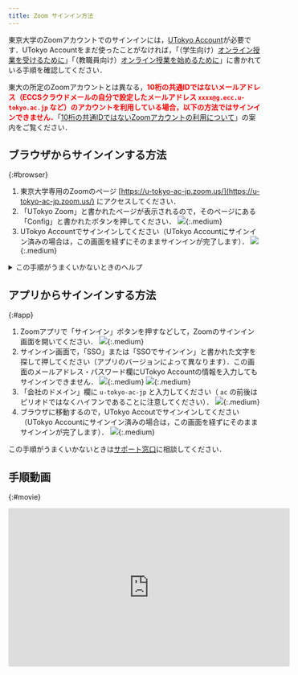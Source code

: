 ```yaml
---
title: Zoom サインイン方法
---
```


東京大学のZoomアカウントでのサインインには，[UTokyo Account](https://www.u-tokyo.ac.jp/adm/dics/ja/account.html)が必要です．UTokyo Accountをまだ使ったことがなければ，「（学生向け）[オンライン授業を受けるために](/oc/)」「（教職員向け）[オンライン授業を始めるために](/faculty_members)」に書かれている手順を確認してください．

<div class="box" style="font-weight: normal; border-width: 1.5px;">
東大の所定のZoomアカウントとは異なる，<strong style="color: red;">10桁の共通IDではないメールアドレス（ECCSクラウドメールの自分で設定したメールアドレス <code>xxxx@g.ecc.u-tokyo.ac.jp</code> など）のアカウントを利用している場合，以下の方法ではサインインできません．</strong>「<a href="/notice/zoom-address-new">10桁の共通IDではないZoomアカウントの利用について</a>」の案内をご覧ください．
</div>

## ブラウザからサインインする方法
{:#browser}

1. 東京大学専用のZoomのページ [https://u-tokyo-ac-jp.zoom.us/](https://u-tokyo-ac-jp.zoom.us/) にアクセスしてください．
2. 「UTokyo Zoom」と書かれたページが表示されるので，そのページにある「Config」と書かれたボタンを押してください．
![](img/zoom_signin_1.png){:.medium}
3. UTokyo Accountでサインインしてください（UTokyo Accountにサインイン済みの場合は，この画面を経ずにそのままサインインが完了します）．
![](img/zoom_signin_2.png){:.medium}

<details>
  <summary>この手順がうまくいかないときのヘルプ</summary>
  <ul>
    <li><strong>上のリンクにアクセスしても「UTokyo Zoom」と書かれたページが表示されない場合</strong>：前から持っていた自分のアカウントで既にZoomにサインインしているときに起きます．<a href="https://zoom.us/profile">Zoomの設定画面</a>の右上のアイコン（自分のアイコンか，設定していない場合は人のマーク）をクリックして，「サインアウト」してから，アクセスし直してください．<img src="img/zoom_signin_3.png" alt="" class="medium"></li>
  </ul>
  これらを確認して，それでもうまくいかなければ，<a href="/supports/">サポート窓口</a>に相談してください．
</details>


## アプリからサインインする方法
{:#app}

1. Zoomアプリで「サインイン」ボタンを押すなどして，Zoomのサインイン画面を開いてください．
![](img/zoom_signin_4.png){:.medium}
2. サインイン画面で，「SSO」または「SSOでサインイン」と書かれた文字を探して押してください（アプリのバージョンによって異なります）．この画面のメールアドレス・パスワード欄にUTokyo Accountの情報を入力してもサインインできません．
![](img/zoom_signin_5.png){:.medium}
![](img/zoom_signin_5_1.png){:.medium}
3. 「会社のドメイン」欄に `u-tokyo-ac-jp` と入力してください（ `ac` の前後はピリオドではなくハイフンであることに注意してください）．
![](img/zoom_signin_6.png){:.medium}
4. ブラウザに移動するので，UTokyo Accoutでサインインしてください（UTokyo Accountにサインイン済みの場合は，この画面を経ずにそのままサインインが完了します）．
![](img/zoom_signin_2.png){:.medium}

この手順がうまくいかないときは<a href="/supports/">サポート窓口</a>に相談してください．

## 手順動画
{:#movie}
<div style="text-align: center">
<iframe width="560" height="315" src="https://www.youtube.com/embed/5QIg6dU1cYI" title="YouTube video player" frameborder="0" allow="accelerometer; autoplay; clipboard-write; encrypted-media; gyroscope; picture-in-picture" allowfullscreen></iframe>
</div>

